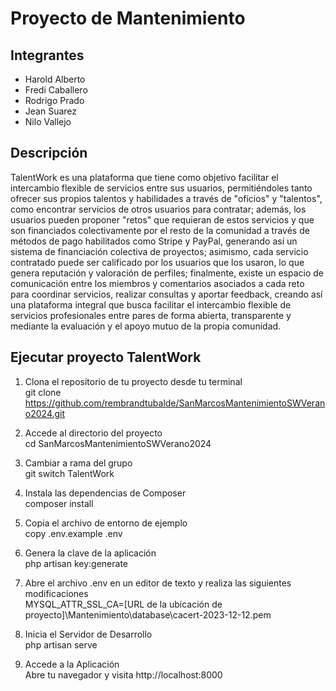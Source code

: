 # Proyecto de Mantenimiento

## Integrantes
- Harold Alberto
- Fredi Caballero
- Rodrigo Prado
- Jean Suarez
- Nilo Vallejo

## Descripción

TalentWork es una plataforma que tiene como objetivo facilitar el intercambio flexible de servicios entre sus usuarios, permitiéndoles tanto ofrecer sus propios talentos y habilidades a través de "oficios" y "talentos", como encontrar servicios de otros usuarios para contratar; además, los usuarios pueden proponer "retos" que requieran de estos servicios y que son financiados colectivamente por el resto de la comunidad a través de métodos de pago habilitados como Stripe y PayPal, generando así un sistema de financiación colectiva de proyectos; asimismo, cada servicio contratado puede ser calificado por los usuarios que los usaron, lo que genera reputación y valoración de perfiles; finalmente, existe un espacio de comunicación entre los miembros y comentarios asociados a cada reto para coordinar servicios, realizar consultas y aportar feedback, creando así una plataforma integral que busca facilitar el intercambio flexible de servicios profesionales entre pares de forma abierta, transparente y mediante la evaluación y el apoyo mutuo de la propia comunidad.


## Ejecutar proyecto TalentWork

1. Clona el repositorio de tu proyecto desde tu terminal  
git clone https://github.com/rembrandtubalde/SanMarcosMantenimientoSWVerano2024.git  

2. Accede al directorio del proyecto  
cd SanMarcosMantenimientoSWVerano2024

3. Cambiar a rama del grupo  
git switch TalentWork  

4. Instala las dependencias de Composer  
composer install

5. Copia el archivo de entorno de ejemplo  
copy .env.example .env

6. Genera la clave de la aplicación  
php artisan key:generate

7. Abre el archivo .env en un editor de texto y realiza las siguientes modificaciones  
MYSQL_ATTR_SSL_CA=[URL de la ubicación de proyecto]\Mantenimiento\database\cacert-2023-12-12.pem

8. Inicia el Servidor de Desarrollo  
php artisan serve

10. Accede a la Aplicación  
Abre tu navegador y visita http://localhost:8000
